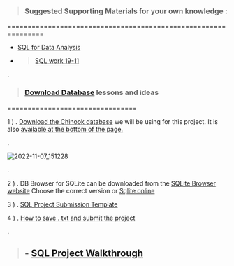 


> ### Suggested Supporting Materials for your own knowledge :


===============================================================


- [ SQL for Data Analysis](https://github.com/nancyalaswad90/nancyalaswad90/blob/master/Certification%20as%20Oracle%20developer%20professional%20.md)


- > [SQL work 19-11](https://docs.google.com/presentation/d/1R4wSPqg5bMT4PBB0rGpM836UvBh6pbDfiJZ7N2LtSKo/edit#slide=id.ge1e60c3288_0_12)

.


> ### [Download Database](https://learn.udacity.com/nanodegrees/nd098-mcit/parts/cd0023/lessons/ls0527/concepts/f9b933c4-678b-47e2-b624-0531e18a21e6) lessons and ideas 


================================


1 ) . [Download the Chinook database](https://video.udacity-data.com/topher/2021/March/6053d783_chinook-db/chinook-db.zip) we will be using for this project. It is also [available at the bottom of the page.](https://learn.udacity.com/nanodegrees/nd098-mcit/parts/cd0023/lessons/ls0527/concepts/f9b933c4-678b-47e2-b624-0531e18a21e6)



.


![2022-11-07_151228](https://user-images.githubusercontent.com/36210723/200319196-887e8b39-900b-4e70-9ab3-48d7a6897264.png)



.


2 ) .  DB Browser for SQLite can be downloaded from the [SQLite Browser website](https://sqlitebrowser.org/dl/) Choose the correct version or [Sqlite online](https://sqliteonline.com/)




3 ) . [SQL Project Submission Template](https://video.udacity-data.com/topher/2018/May/5afd9585_sql-project-submission-template-1/sql-project-submission-template-1.pptx)





4 ) . [How to save . txt  and submit the project](https://www.youtube.com/watch?v=DPI-EEfydH0)



.


> ## - [SQL Project Walkthrough](https://www.youtube.com/watch?v=sO1I4ddw4jI)
